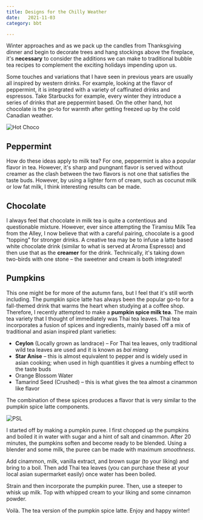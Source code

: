 ```yaml
---
title: Designs for the Chilly Weather
date:   2021-11-03
category: bbt

---
```


Winter approaches and as we pack up the candles from Thanksgiving dinner and begin to decorate trees and hang stockings above the fireplace, it's **necessary** to consider the additions we can make to traditional bubble tea recipes to complement the exciting holidays impending upon us.

Some touches and variations that I have seen in previous years are usually all inspired by western drinks. For example, looking at the flavor of peppermint, it is integrated with a variety of caffinated drinks and espressos. Take Starbucks for example, every winter they introduce a series of drinks that are peppermint based. On the other hand, hot chocolate is the go-to for warmth after getting freezed up by the cold Canadian weather.

![Hot Choco](https://tva1.sinaimg.cn/large/008i3skNgy1gwoqcfyalzj319s0u0n3b.jpg)

## Peppermint

How do these ideas apply to milk tea? For one, peppermint is also a popular flavor in tea. However, it's sharp and pungnant flavor is served without creamer as the clash between the two flavors is not one that satisfies the taste buds. However, by using a lighter form of cream, such as cocunut milk or low fat milk, I think interesting results can be made. 

## Chocolate

I always feel that chocolate in milk tea is quite a contentious and questionable mixture. However, ever since attempting the Tiramisu Milk Tea from the Alley, I now believe that with a careful pairing, chocolate is a good "topping" for stronger drinks. A creative tea may be to infuse a latte based white chocolate drink (similar to what is served at Aroma Espresso) and then use that as the **creamer** for the drink. Technically, it's taking down two-birds with one stone – the sweetner and cream is both integrated!

## Pumpkins

This one might be for more of the autumn fans, but I feel that it's still worth including. The pumpkin spice latte has always been the popular go-to for a fall-themed drink that warms the heart when studying at a coffee shop. Therefore, I recently attempted to make a **pumpkin spice milk tea**. The main tea variety that I thought of immediately was  Thai tea leaves. Thai tea incorporates a fusion of spices and ingredients, mainly based off a mix of traditional and asian inspired plant varieties:

* **Ceylon** (Locally grown as landrace) – For Thai tea leaves, only traditional wild tea leaves are used and it is known as *bai miang*
* **Star Anise** – this is almost equivalent to pepper and is widely used in asian cooking; when used in high quantities it gives a numbing effect to the taste buds 
* Orange Blossom Water
* Tamarind Seed (Crushed) – this is what gives the tea almost a cinammon like flavor

The combination of these spices produces a flavor that is very similar to the pumpkin spice latte components. 

![PSL](https://tva1.sinaimg.cn/large/008i3skNgy1gwoqdbeukuj30zk0nptcw.jpg)

I started off by making a pumpkin puree. I first chopped up the pumpkins and boiled it in water with sugar and a hint of salt and cinammon. After 20 minutes, the pumpkins soften and become ready to be blended. Using a blender and some milk, the puree can be made with maximum *smoothness*. 

Add cinammon, milk, vanilla extract, and brown sugar (to your liking) and bring to a boil. Then add Thai tea leaves (you can purchase these at your local asian supermarket easily) once water has been boiled.

Strain and then incorporate the pumpkin puree. Then, use a steeper to whisk up milk. Top with whipped cream to your liking and some cinnamon powder.

Voilà. The tea version of the pumpkin spice latte. Enjoy and happy winter!